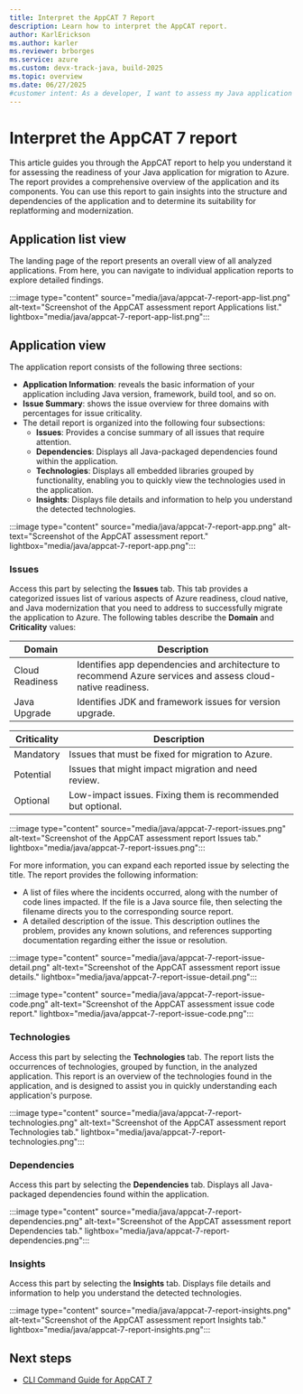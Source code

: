 ```yaml
---
title: Interpret the AppCAT 7 Report
description: Learn how to interpret the AppCAT report.
author: KarlErickson
ms.author: karler
ms.reviewer: brborges
ms.service: azure
ms.custom: devx-track-java, build-2025
ms.topic: overview
ms.date: 06/27/2025
#customer intent: As a developer, I want to assess my Java application so that I can understand its readiness for migration to Azure.
---
```


# Interpret the AppCAT 7 report

This article guides you through the AppCAT report to help you understand it for assessing the readiness of your Java application for migration to Azure. The report provides a comprehensive overview of the application and its components. You can use this report to gain insights into the structure and dependencies of the application and to determine its suitability for replatforming and modernization.

## Application list view

The landing page of the report presents an overall view of all analyzed applications. From here, you can navigate to individual application reports to explore detailed findings.

:::image type="content" source="media/java/appcat-7-report-app-list.png" alt-text="Screenshot of the AppCAT assessment report Applications list." lightbox="media/java/appcat-7-report-app-list.png":::

## Application view

The application report consists of the following three sections:

- **Application Information**: reveals the basic information of your application including Java version, framework, build tool, and so on.
- **Issue Summary**: shows the issue overview for three domains with percentages for issue criticality.
- The detail report is organized into the following four subsections:
  - **Issues**: Provides a concise summary of all issues that require attention.
  - **Dependencies**: Displays all Java-packaged dependencies found within the application.
  - **Technologies**: Displays all embedded libraries grouped by functionality, enabling you to quickly view the technologies used in the application.
  - **Insights**: Displays file details and information to help you understand the detected technologies.

:::image type="content" source="media/java/appcat-7-report-app.png" alt-text="Screenshot of the AppCAT assessment report." lightbox="media/java/appcat-7-report-app.png":::

### Issues

Access this part by selecting the **Issues** tab. This tab provides a categorized issues list of various aspects of Azure readiness, cloud native, and Java modernization that you need to address to successfully migrate the application to Azure. The following tables describe the **Domain** and **Criticality** values:

| Domain             | Description                                                                                                 |
|--------------------|-------------------------------------------------------------------------------------------------------------|
| Cloud Readiness    | Identifies app dependencies and architecture to recommend Azure services and assess cloud-native readiness. |
| Java Upgrade       | Identifies JDK and framework issues for version upgrade.                                                    |

| Criticality | Description                                                 |
|-------------|-------------------------------------------------------------|
| Mandatory   | Issues that must be fixed for migration to Azure.           |
| Potential   | Issues that might impact migration and need review.         |
| Optional    | Low-impact issues. Fixing them is recommended but optional. |

:::image type="content" source="media/java/appcat-7-report-issues.png" alt-text="Screenshot of the AppCAT assessment report Issues tab." lightbox="media/java/appcat-7-report-issues.png":::

For more information, you can expand each reported issue by selecting the title. The report provides the following information:

- A list of files where the incidents occurred, along with the number of code lines impacted. If the file is a Java source file, then selecting the filename directs you to the corresponding source report.
- A detailed description of the issue. This description outlines the problem, provides any known solutions, and references supporting documentation regarding either the issue or resolution.

:::image type="content" source="media/java/appcat-7-report-issue-detail.png" alt-text="Screenshot of the AppCAT assessment report issue details." lightbox="media/java/appcat-7-report-issue-detail.png":::

:::image type="content" source="media/java/appcat-7-report-issue-code.png" alt-text="Screenshot of the AppCAT assessment issue code report." lightbox="media/java/appcat-7-report-issue-code.png":::

### Technologies

Access this part by selecting the **Technologies** tab. The report lists the occurrences of technologies, grouped by function, in the analyzed application. This report is an overview of the technologies found in the application, and is designed to assist you in quickly understanding each application's purpose.

:::image type="content" source="media/java/appcat-7-report-technologies.png" alt-text="Screenshot of the AppCAT assessment report Technologies tab." lightbox="media/java/appcat-7-report-technologies.png":::

### Dependencies

Access this part by selecting the **Dependencies** tab. Displays all Java-packaged dependencies found within the application.

:::image type="content" source="media/java/appcat-7-report-dependencies.png" alt-text="Screenshot of the AppCAT assessment report Dependencies tab." lightbox="media/java/appcat-7-report-dependencies.png":::

### Insights

Access this part by selecting the **Insights** tab. Displays file details and information to help you understand the detected technologies.

:::image type="content" source="media/java/appcat-7-report-insights.png" alt-text="Screenshot of the AppCAT assessment report Insights tab." lightbox="media/java/appcat-7-report-insights.png":::

## Next steps

- [CLI Command Guide for AppCAT 7](appcat-7-cli-guide.md)
